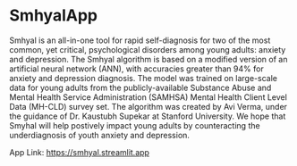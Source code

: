 # SmhyalApp

Smhyal is an all-in-one tool for rapid self-diagnosis for two of the most common, yet critical, psychological disorders among young adults: anxiety and depression. The Smhyal algorithm is based on a modified version of an artificial neural network (ANN), with accuracies greater than 94% for anxiety and depression diagnosis. The model was trained on large-scale data for young adults from the publicly-available Substance Abuse and Mental Health Service Administration (SAMHSA) Mental Health Client Level Data (MH-CLD) survey set. The algorithm was created by Avi Verma, under the guidance of Dr. Kaustubh Supekar at Stanford University. We hope that Smyhal will help postively impact young adults by counteracting the underdiagnosis of youth anxiety and depression.

App Link: https://smhyal.streamlit.app
